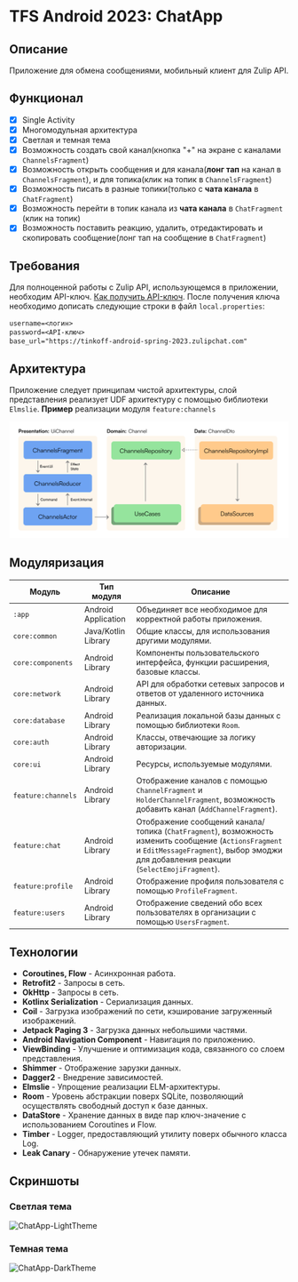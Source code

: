 # TFS Android 2023: ChatApp

## Описание

Приложение для обмена сообщениями, мобильный клиент для Zulip API.

## Функционал

- [X] Single Activity
- [X] Многомодульная архитектура
- [X] Светлая и темная тема
- [X] Возможность создать свой канал(кнопка "+" на экране с каналами `ChannelsFragment`)
- [X] Bозможность открыть сообщения и для канала(**лонг тап** на канал в `ChannelsFragment`), и для
  топика(клик на топик в `ChannelsFragment`)
- [X] Bозможность писать в разные топики(только с **чата канала** в `ChatFragment`)
- [X] Bозможность перейти в топик канала из **чата канала** в `ChatFragment` (клик на топик)
- [X] Возможность поставить реакцию, удалить, отредактировать и скопировать сообщение(лонг тап на
  сообщение в `ChatFragment`)

## Требования

Для полноценной работы с Zulip API, использующемся в приложении, необходим API-ключ.
[Как получить API-ключ](https://zulip.com/api/api-keys).
После получения ключа необходимо дописать следующие строки в файл `local.properties`:

```
username=<логин>
password=<API-ключ>
base_url="https://tinkoff-android-spring-2023.zulipchat.com"
```

## Архитектура

Приложение следует принципам чистой архитектуры, слой представления реализует UDF архитектуру с
помощью библиотеки `Elmslie`.
**Пример** реализации модуля `feature:channels`

![ChatApp-Architecture](../images/Acrhitecture.png)

## Модуляризация

| Модуль             | Тип модуля          | Описание                                                                                                                                                        |
|--------------------|---------------------|-----------------------------------------------------------------------------------------------------------------------------------------------------------------|
| `:app`             | Android Application | Объединяет все необходимое для корректной работы приложения.                                                                                                    |
| `core:common`      | Java/Kotlin Library | Общие классы, для использования другими модулями.                                                                                                                  |
| `core:components`  | Android Library     | Компоненты пользовательского интерфейса, функции расширения, базовые классы.                                                                                            |
| `core:network`     | Android Library     | API для обработки сетевых запросов и ответов от удаленного источника данных.                                                                                    |
| `core:database`    | Android Library     | Реализация локальной базы данных с помощью библиотеки `Room`.                                                                                                   |
| `core:auth`        | Android Library     | Классы, отвечающие за логику авторизации.                                                                                                                       |
| `core:ui`          | Android Library     | Ресурсы, используемые модулями.                                                                                                                     |
| `feature:channels` | Android Library     | Отображение каналов с помощью `ChannelFragment` и `HolderChannelFragment`, возможность добавить канал (`AddChannelFragment`).                                                               |
| `feature:chat`     | Android Library     | Отображение сообщений канала/топика (`ChatFragment`), возможность изменить сообщение (`ActionsFragment` и `EditMessageFragment`), выбор эмоджи для добавления реакции (`SelectEmojiFragment`). |
| `feature:profile`  | Android Library     | Отображение профиля пользователя с помощью `ProfileFragment`.                                                                                                    |
| `feature:users`    | Android Library     | Отображение сведений обо всех пользователях в организации с помощью `UsersFragment`.                                                                             |

## Технологии

- **Coroutines, Flow** - Асинхронная работа.
- **Retrofit2** - Запросы в сеть.
- **OkHttp** - Запросы в сеть.
- **Kotlinx Serialization** - Сериализация данных.
- **Coil** - Загрузка изображений по сети, кэширование загруженный изображений.
- **Jetpack Paging 3** - Загрузка данных небольшими частями.
- **Android Navigation Component** - Навигация по приложению.
- **ViewBinding** - Улучшение и оптимизация кода, связанного со слоем представления.
- **Shimmer** - Отображение зарузки данных.
- **Dagger2** - Внедрение зависимостей.
- **Elmslie** - Упрощение реализации ELM-архитектуры.
- **Room** - Уровень абстракции поверх SQLite, позволяющий осуществлять свободный доступ к базе
  данных.
- **DataStore** - Хранение данных в виде пар ключ-значение с использованием Coroutines и Flow.
- **Timber** - Logger, предоставляющий утилиту поверх обычного класса Log.
- **Leak Canary** - Обнаружение утечек памяти.

## Скриншоты

### Светлая тема

![ChatApp-LightTheme](../images/screeenshots_light_theme.png)

### Темная тема

![ChatApp-DarkTheme](../images/screeenshots_dark_theme.png)

